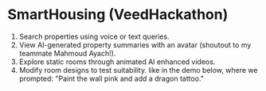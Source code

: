 # SmartHousing (VeedHackathon)
1) Search properties using voice or text queries.
2) View AI-generated property summaries with an avatar (shoutout to my teammate Mahmoud Ayach!).
3) Explore static rooms through animated AI enhanced videos.
4) Modify room designs to test suitability. like in the demo below, where we prompted: "Paint the wall pink and add a dragon tattoo."
